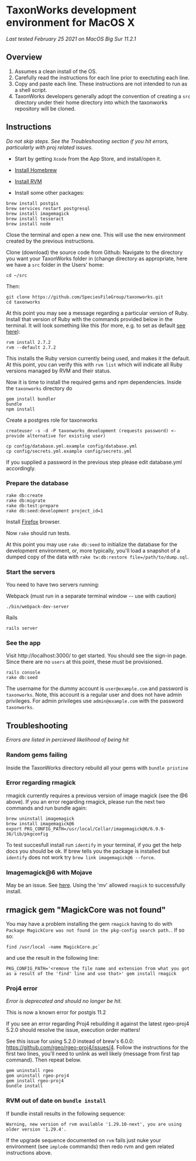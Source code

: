 # TaxonWorks development environment for MacOS X 

_Last tested February 25 2021 on MacOS Big Sur 11.2.1_

## Overview

1. Assumes a clean install of the OS.
2. Carefully read the instructions for each line prior to exectuting each line.
3. Copy and paste each line. These instructions are not intended to run as a shell script.
4. TaxonWorks developers generally adopt the convention of creating a `src` directory under their home directory into
 which the taxonworks repository will be cloned.

## Instructions

_Do not skip steps.  See the Troubleshooting section if you hit errors, particularly with proj related issues._

* Start by getting `Xcode` from the App Store, and install/open it.
* [Install Homebrew](https://brew.sh/)
* [Install RVM](https://rvm.io/rvm/install)

* Install some other packages:
```
brew install postgis
brew services restart postgresql
brew install imagemagick
brew install tesseract
brew install node
```

Close the terminal and open a new one. This will use the new environment created by the previous instructions.

Clone (download) the source code from Github:
Navigate to the directory you want your TaxonWorks folder in (change directory as appropriate, here we have a `src` folder in the Users' home:
```
cd ~/src
```
Then:
```
git clone https://github.com/SpeciesFileGroup/taxonworks.git
cd taxonworks
```

At this point you may see a message regarding a particular version of Ruby. Install that version of Ruby with the commands provided below in the terminal. It will look something like this (for more, e.g. to set as default [see here](https://rvm.io/rubies/default)):
```
rvm install 2.7.2
rvm --default 2.7.2
```
This installs the Ruby version currently being used, and makes it the default.  At this point,
 you can verify this with `rvm list` which will indicate all Ruby versions managed by RVM and their status.


Now it is time to install the required gems and npm dependencies.  Inside the `taxonworks` directory do
```
gem install bundler
bundle
npm install
```

Create a postgres role for taxonworks
```
createuser -s -d -P taxonworks_development (requests password) <- provide alternative for existing user)

cp config/database.yml.example config/database.yml
cp config/secrets.yml.example config/secrets.yml
```
If you supplied a password in the previous step please edit database.yml accordingly.

### Prepare the database
```
rake db:create
rake db:migrate
rake db:test:prepare
rake db:seed:development project_id=1
```

Install [Firefox](https://www.firefox.com/) browser.

Now `rake` should run tests.

At this point you may use `rake db:seed` to initialize the database for the development environment, or, more typically, you'll load a snapshot of a dumped copy of the data with `rake tw:db:restore file=/path/to/dump.sql`.

### Start the servers

You need to have two servers running:

Webpack (must run in a separate terminal window -- use with caution)
```
./bin/webpack-dev-server
```
Rails 
```
rails server
```

### See the app

Visit http://localhost:3000/ to get started.  You should see the sign-in page.  Since there are no `users` at this point, these must be provisioned.
```apple js
rails console
rake db:seed
```

The username for the dummy account is `user@example.com` and password is `taxonworks`. Note, this account is a regular user and does not have admin privileges. For admin privileges use `admin@example.com` with the password `taxonworks`.

## Troubleshooting

_Errors are listed in percieved likelihood of being hit_

### Random gems failing

Inside the TaxonWorks directory rebuild all your gems with `bundle pristine` 

### Error regarding rmagick

rmagick currently requires a previous version of image magick (see the @6 above).
If you an error regarding rmagick, please run the next two commands and run bundle again:
```
brew uninstall imagemagick
brew install imagemagick@6
export PKG_CONFIG_PATH=/usr/local/Cellar/imagemagick@6/6.9.9-36/lib/pkgconfig
```

To test succesfull install run `identify` in your terminal, if you get the help docs you should be ok.  If brew tells you the package is installed but `identify` does not work try `brew link imagemagick@6 --force`.

### Imagemagick@6 with Mojave
May be an issue. See [here](https://github.com/rmagick/rmagick/issues/1153#issuecomment-598203790).  Using the 'mv' allowed `rmagick` to successfully install.

## rmagick gem "MagickCore was not found"
You may have a problem installing the gem `rmagick` having to do with `Package MagickCore was not found in the pkg-config search path.`. If so so:
```
find /usr/local -name MagickCore.pc`
```
and use the result in the following line: 
```
PKG_CONFIG_PATH='<remove the file name and extension from what you got as a result of the 'find' line and use that>' gem install rmagick
```

### Proj4 error
_Error is deprecated and should no longer be hit._

This is now a known error for postgis 11.2

If you see an error regarding Proj4 rebuilding it against the latest rgeo-proj4 5.2.0 should resolve the issue, execution order matters! 

See this issue for using 5.2.0 instead of brew's 6.0.0: https://github.com/rgeo/rgeo-proj4/issues/4.  Follow the instructions for the first two lines, you'll need to unlink as well likely (message from first tap command).  Then repeat below.

```
gem uninstall rgeo
gem uninstall rgeo-proj4
gem install rgeo-proj4
bundle install
```

### RVM out of date on `bundle install`
If bundle install results in the following sequence:
```
Warning, new version of rvm available '1.29.10-next', you are using older version '1.29.4'.
```
If the upgrade sequence documented on `rvm` fails just nuke your environment (see `implode` commands) then redo rvm and gem related instructions above.
